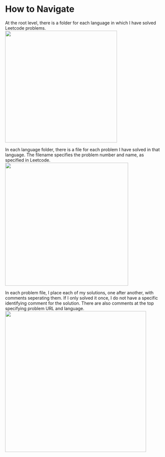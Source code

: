 # How to Navigate

At the root level, there is a folder for each language in which I have solved Leetcode problems. \
<img width="362" src="https://github.com/user-attachments/assets/e14b8f6b-41c8-4d2a-8127-2ca1eb721317">

In each language folder, there is a file for each problem I have solved in that language. The filename specifies the problem number and name, as specified in Leetcode. \
<img width="398" src="https://github.com/user-attachments/assets/a1522642-0f48-4e42-9d7d-8dd7ac946f3c">

In each problem file, I place each of my solutions, one after another, with comments seperating them. If I only solved it once, I do not have a specific identifying comment for the solution. There are also comments at the top specifying problem URL and language. \
<img width="456" src="https://github.com/user-attachments/assets/d21551c3-1c3e-488f-bceb-32317fa66e17">
